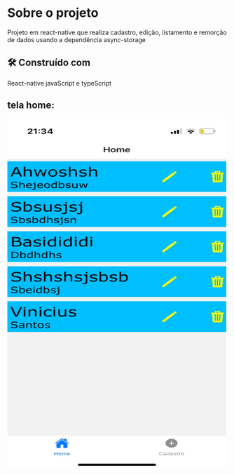 # Sobre o projeto
Projeto em react-native que realiza cadastro, edição, listamento e remorção de dados usando a dependência async-storage

## 🛠️ Construído com

React-native 
javaScript e typeScript

## tela home:

<img src="imagensApp/unnamed.jpg" alt="Tela home" style=" width: 500px; height: 800px;  align-items: center; justify-content: center;">
